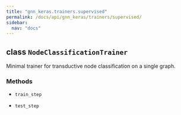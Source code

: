 ```yaml
---
title: "gnn_keras.trainers.supervised"
permalink: /docs/api/gnn_keras/trainers/supervised/
sidebar:
  nav: "docs"
---
```


## class `NodeClassificationTrainer`

Minimal trainer for transductive node classification on a single graph.

### Methods

- `train_step`


- `test_step`
